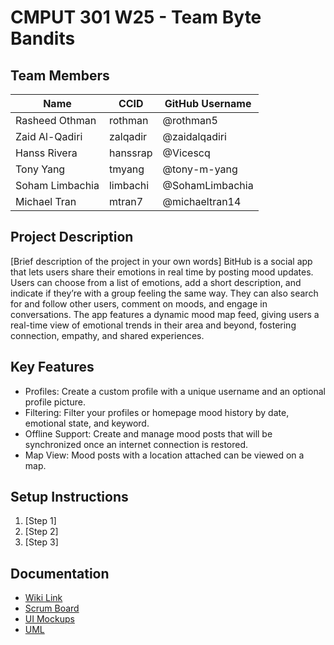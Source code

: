 # CMPUT 301 W25 - Team Byte Bandits

## Team Members

| Name            | CCID     | GitHub Username |
| --------------- | -------- | --------------- |
| Rasheed Othman  | rothman  | @rothman5       |
| Zaid Al-Qadiri  | zalqadir | @zaidalqadiri   |
| Hanss Rivera    | hanssrap | @Vicescq        |
| Tony Yang       | tmyang   | @tony-m-yang    |
| Soham Limbachia | limbachi | @SohamLimbachia |
| Michael Tran    | mtran7   | @michaeltran14  |

## Project Description

[Brief description of the project in your own words]
BitHub is a social app that lets users share their emotions in real time by posting mood updates.
Users can choose from a list of emotions, add a short description, and indicate if they’re with a group feeling the same way.
They can also search for and follow other users, comment on moods, and engage in conversations.
The app features a dynamic mood map feed, giving users a real-time view of emotional trends in their area and beyond, fostering connection, empathy, and shared experiences.

## Key Features

- Profiles: Create a custom profile with a unique username and an optional profile picture.
- Filtering: Filter your profiles or homepage mood history by date, emotional state, and keyword.
- Offline Support: Create and manage mood posts that will be synchronized once an internet connection is restored.
- Map View: Mood posts with a location attached can be viewed on a map.

## Setup Instructions

1. [Step 1]
2. [Step 2]
3. [Step 3]

## Documentation

- [Wiki Link](https://github.com/cmput301-w25/project-bytebandits/wiki)
- [Scrum Board](https://github.com/orgs/cmput301-w25/projects/21)
- [UI Mockups](https://github.com/cmput301-w25/project-bytebandits/wiki/Deliverables-Part-%232#ui-mock-ups)
- [UML](https://github.com/cmput301-w25/project-bytebandits/wiki/Deliverables-Part-%233#uml-diagram)
